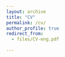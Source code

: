 ```yaml
---
layout: archive
title: "CV"
permalink: /cv/
author_profile: true
redirect_from:
  - files/CV-eng.pdf
  
---
```


